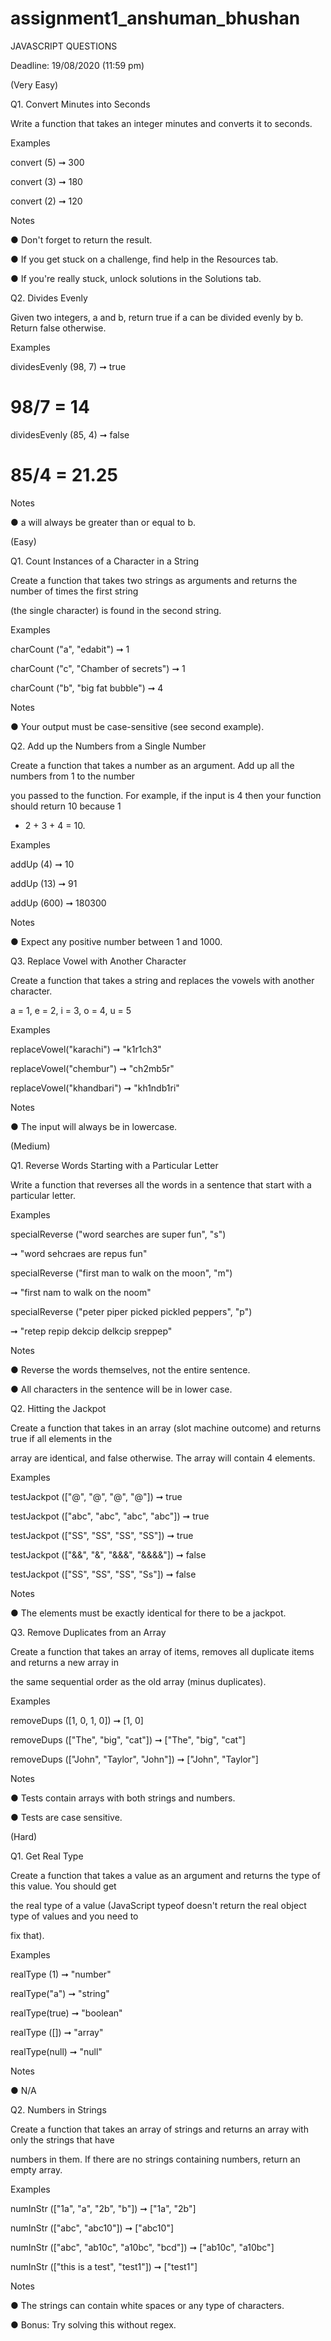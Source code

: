 # assignment1_anshuman_bhushan
JAVASCRIPT QUESTIONS


Deadline: 19/08/2020 (11:59 pm)

(Very Easy)

Q1. Convert Minutes into Seconds

Write a function that takes an integer minutes and converts it to seconds.

Examples

convert (5) ➞ 300

convert (3) ➞ 180

convert (2) ➞ 120

Notes

● Don't forget to return the result.

● If you get stuck on a challenge, find help in the Resources tab.


● If you're really stuck, unlock solutions in the Solutions tab.

Q2. Divides Evenly

Given two integers, a and b, return true if a can be divided evenly by b. Return false otherwise.

Examples

dividesEvenly (98, 7) ➞ true

# 98/7 = 14


dividesEvenly (85, 4) ➞ false

# 85/4 = 21.25

Notes

● a will always be greater than or equal to b.

(Easy)


Q1. Count Instances of a Character in a String

Create a function that takes two strings as arguments and returns the number of times the first string

(the single character) is found in the second string.

Examples

charCount ("a", "edabit") ➞ 1

charCount ("c", "Chamber of secrets") ➞ 1


charCount ("b", "big fat bubble") ➞ 4

Notes

● Your output must be case-sensitive (see second example).

Q2. Add up the Numbers from a Single Number

Create a function that takes a number as an argument. Add up all the numbers from 1 to the number

you passed to the function. For example, if the input is 4 then your function should return 10 because 1


+ 2 + 3 + 4 = 10.

Examples

addUp (4) ➞ 10

addUp (13) ➞ 91

addUp (600) ➞ 180300

Notes


● Expect any positive number between 1 and 1000.

Q3. Replace Vowel with Another Character

Create a function that takes a string and replaces the vowels with another character.

a = 1, e = 2, i = 3, o = 4, u = 5

Examples

replaceVowel("karachi") ➞ "k1r1ch3"

replaceVowel("chembur") ➞ "ch2mb5r"

replaceVowel("khandbari") ➞ "kh1ndb1ri"

Notes

● The input will always be in lowercase.

(Medium)

Q1. Reverse Words Starting with a Particular Letter

Write a function that reverses all the words in a sentence that start with a particular letter.

Examples

specialReverse ("word searches are super fun", "s")

➞ "word sehcraes are repus fun"

specialReverse ("first man to walk on the moon", "m")

➞ "first nam to walk on the noom"

specialReverse ("peter piper picked pickled peppers", "p")

➞ "retep repip dekcip delkcip sreppep"

Notes

● Reverse the words themselves, not the entire sentence.

● All characters in the sentence will be in lower case.

Q2. Hitting the Jackpot

Create a function that takes in an array (slot machine outcome) and returns true if all elements in the

array are identical, and false otherwise. The array will contain 4 elements.

Examples

testJackpot (["@", "@", "@", "@"]) ➞ true

testJackpot (["abc", "abc", "abc", "abc"]) ➞ true

testJackpot (["SS", "SS", "SS", "SS"]) ➞ true

testJackpot (["&&", "&", "&&&", "&&&&"]) ➞ false

testJackpot (["SS", "SS", "SS", "Ss"]) ➞ false

Notes

● The elements must be exactly identical for there to be a jackpot.

Q3. Remove Duplicates from an Array

Create a function that takes an array of items, removes all duplicate items and returns a new array in

the same sequential order as the old array (minus duplicates).

Examples

removeDups ([1, 0, 1, 0]) ➞ [1, 0]

removeDups (["The", "big", "cat"]) ➞ ["The", "big", "cat"]

removeDups (["John", "Taylor", "John"]) ➞ ["John", "Taylor"]

Notes

● Tests contain arrays with both strings and numbers.

● Tests are case sensitive.

(Hard)

Q1. Get Real Type

Create a function that takes a value as an argument and returns the type of this value. You should get

the real type of a value (JavaScript typeof doesn't return the real object type of values and you need to

fix that).

Examples

realType (1) ➞ "number"

realType("a") ➞ "string"

realType(true) ➞ "boolean"

realType ([]) ➞ "array"

realType(null) ➞ "null"

Notes

● N/A

Q2. Numbers in Strings

Create a function that takes an array of strings and returns an array with only the strings that have

numbers in them. If there are no strings containing numbers, return an empty array.

Examples

numInStr (["1a", "a", "2b", "b"]) ➞ ["1a", "2b"]

numInStr (["abc", "abc10"]) ➞ ["abc10"]

numInStr (["abc", "ab10c", "a10bc", "bcd"]) ➞ ["ab10c", "a10bc"]

numInStr (["this is a test", "test1"]) ➞ ["test1"]

Notes

● The strings can contain white spaces or any type of characters.

● Bonus: Try solving this without regex.
